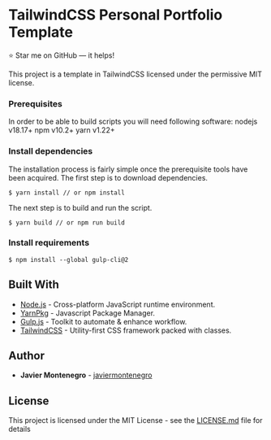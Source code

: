# TailwindCSS Personal Portfolio Template
:star: Star me on GitHub — it helps!

This project is a template in TailwindCSS
licensed under the permissive MIT license.

### Prerequisites

In order to be able to build scripts you will need following software:
nodejs v18.17+ npm v10.2+ yarn v1.22+

### Install dependencies

The installation process is fairly simple once the prerequisite tools have
been acquired. The first step is to download dependencies.
```
$ yarn install // or npm install
```

The next step is to build and run the script.
```
$ yarn build // or npm run build
```

### Install requirements
```
$ npm install --global gulp-cli@2 
```

## Built With

* [Node.js](https://nodejs.org/) - Cross-platform JavaScript runtime environment.
* [YarnPkg](https://yarnpkg.com/) - Javascript Package Manager.
* [Gulp.js](https://gulpjs.com/) - Toolkit to automate & enhance workflow.
* [TailwindCSS](https://tailwindcss.com/) - Utility-first CSS framework packed with classes.

## Author

* **Javier Montenegro** - [javiermontenegro](https://javiermontenegro.github.io/)

## License

This project is licensed under the MIT License - see the [LICENSE.md](LICENSE.md) file for details
